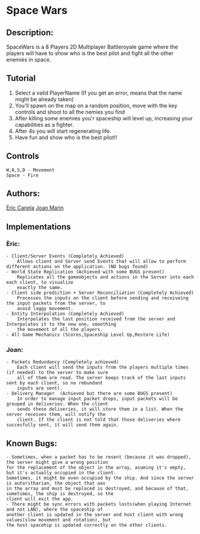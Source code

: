 # Space Wars
## Description:
SpaceWars is a 8 Players 2D Multiplayer Battleroyale game where the players will have to show who is the best pilot and fight all the other enemies in space.

## Tutorial
 1. Select a valid PlayerName (If you get an error, means that the name might be already taken)
 2. You'll spawn on the map on a random position, move with the key controls and shoot to all the nemies you find
 3. After killing some enemies you'r spaceship will level up, increasing your capabilities as a fighter.
 4. After 4s you will start regenerating life.
 5. Have fun and show who is the best pilot!! 
 
## Controls 
 	W,A,S,D - Movement
 	Space - Fire

## Authors: 
[Èric Canela](https://github.com/knela96) 
[Joan Marin](https://github.com/X0KA)

## Implementations
### Èric:
	- Client/Server Events (Completely Achieved)
		Allows client and Server send Events that will allow to perform different actions on the application. (NO bugs found)
	- World State Replication (Achieved with some BUGS present)
		Replicates all the gameobjects and actions in the Server into each each client, to visualize 
		exactly the same.
	- Client side prediction + Server Reconciliation (Completely Achieved)
		Processes the inputs on the client before sending and receiveing the input packets from the server, to 
		avoid laggy movement.
	- Entity Interpolation (Completely Achieved)
		Interpolates the last position received from the server and Interpolates it to the new one, smoothing 
		the movement of all the players.
	- All Game Mechanics (Scores,Spaceship Level Up,Restore Life)

### Joan:
	- Packets Redundancy (Completely achieved)
		Each client will send the inputs from the players multiple times (if needed) to the server to make sure 
		all of them are read. The server keeps track of the last inputs sent by each client, so no rebundant 
		inputs are sent).
	- Delivery Manager 	(Achieved but there are some BUGS present)
		In order to manage input packet drops, input packets will be grouped in deliveries. When the client 
		sends these deliveries, it will store them in a list. When the server receives them, will notify the 
		client. If the client is not told that those deliveries where succesfully sent, it will send them again.
	
## Known Bugs:
	- Sometimes, when a packet has to be resent (because it was dropped), the server might give a wrong position 
	for the replacement of the object in the array, asuming it's empty, but it's actually occupied in the client. 
	Sometimes, it might be even occupied by the ship. And since the server is autoritharian, the object that was 
	in the array and must be replaced is destroyed, and because of that, sometimes, the ship is destroyed, so the 
	client will exit the app.
	- There might be sync errors with packets losts(when playing Internet and not LAN), where the spaceship of 
	another client is updated in the server and host client with wrong values(slow movement and rotation), but 
	the host spacehip is updated correctly on the other clients. 
